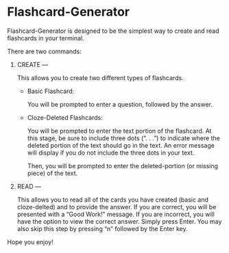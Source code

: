# Flashcard-Generator

Flashcard-Generator is designed to be the simplest way to create and read flashcards in your terminal. 

There are two commands: 

1) CREATE —

	This allows you to create two different types of flashcards. 


	- Basic Flashcard: 
	
	  You will be prompted to enter a question, followed by the answer.


	- Cloze-Deleted Flashcards: 
		
	  You will be prompted to enter the text portion of the flashcard. At this 
 	  stage, be sure to include three dots (“. . .”) to indicate where the deleted portion of the text should go in the text. An error message will display if you do not include the three dots in your text. 

	  Then, you will be prompted to enter the deleted-portion (or missing piece) of the text.

2) READ — 

	This allows you to read all of the cards you have created (basic and cloze-delted) and to provide the answer.
	If you are correct, you will be presented with a “Good Work!” message. 
	If you are incorrect, you will have the option to view the correct answer. Simply press Enter. You may also skip this step by pressing “n” followed by the Enter key. 

Hope you enjoy! 

